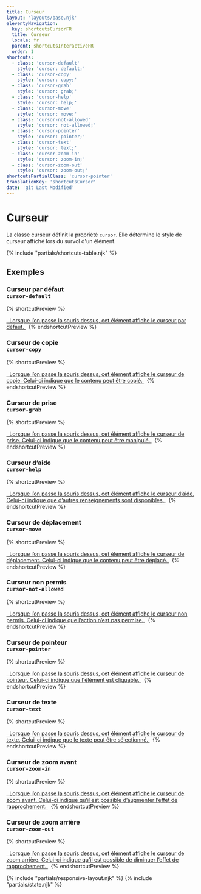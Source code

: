 ```yaml
---
title: Curseur
layout: 'layouts/base.njk'
eleventyNavigation:
  key: shortcutsCursorFR
  title: Curseur
  locale: fr
  parent: shortcutsInteractiveFR
  order: 1
shortcuts:
  - class: 'cursor-default'
    style: 'cursor: default;'
  - class: 'cursor-copy'
    style: 'cursor: copy;'
  - class: 'cursor-grab'
    style: 'cursor: grab;'
  - class: 'cursor-help'
    style: 'cursor: help;'
  - class: 'cursor-move'
    style: 'cursor: move;'
  - class: 'cursor-not-allowed'
    style: 'cursor: not-allowed;'
  - class: 'cursor-pointer'
    style: 'cursor: pointer;'
  - class: 'cursor-text'
    style: 'cursor: text;'
  - class: 'cursor-zoom-in'
    style: 'cursor: zoom-in;'
  - class: 'cursor-zoom-out'
    style: 'cursor: zoom-out;'
shortcutsPartialClass: 'cursor-pointer'
translationKey: 'shortcutsCursor'
date: 'git Last Modified'
---
```


# Curseur

La classe curseur définit la propriété `cursor`. Elle détermine le style de curseur affiché lors du survol d'un élément.

{% include "partials/shortcuts-table.njk" %}

## Exemples

### Curseur par défaut<br/>`cursor-default`

{% shortcutPreview %}

<a href="#" class="cursor-default">
  Lorsque l’on passe la souris dessus, cet élément affiche le curseur par défaut.
</a> 
{% endshortcutPreview %}

### Curseur de copie<br/>`cursor-copy`

{% shortcutPreview %}

<a href="#" class="cursor-copy">
  Lorsque l’on passe la souris dessus, cet élément affiche le curseur de copie. Celui-ci indique que le contenu peut être copié.
</a> 
{% endshortcutPreview %}

### Curseur de prise<br/>`cursor-grab`

{% shortcutPreview %}

<a href="#" class="cursor-grab">
  Lorsque l’on passe la souris dessus, cet élément affiche le curseur de prise. Celui-ci indique que le contenu peut être manipulé.
</a> 
{% endshortcutPreview %}

### Curseur d’aide<br/>`cursor-help`

{% shortcutPreview %}

<a href="#" class="cursor-help">
  Lorsque l’on passe la souris dessus, cet élément affiche le curseur d’aide. Celui-ci indique que d’autres renseignements sont disponibles.
</a> 
{% endshortcutPreview %}

### Curseur de déplacement<br/>`cursor-move`

{% shortcutPreview %}

<a href="#" class="cursor-move">
  Lorsque l’on passe la souris dessus, cet élément affiche le curseur de déplacement. Celui-ci indique que le contenu peut être déplacé.
</a> 
{% endshortcutPreview %}

### Curseur non permis<br/>`cursor-not-allowed`

{% shortcutPreview %}

<a href="#" class="cursor-not-allowed">
  Lorsque l’on passe la souris dessus, cet élément affiche le curseur non permis. Celui-ci indique que l’action n’est pas permise.
</a> 
{% endshortcutPreview %}

### Curseur de pointeur<br/>`cursor-pointer`

{% shortcutPreview %}

<a href="#" class="cursor-pointer">
  Lorsque l’on passe la souris dessus, cet élément affiche le curseur de pointeur. Celui-ci indique que l'élément est cliquable.
</a> 
{% endshortcutPreview %}

### Curseur de texte<br/>`cursor-text`

{% shortcutPreview %}

<a href="#" class="cursor-text">
  Lorsque l’on passe la souris dessus, cet élément affiche le curseur de texte. Celui-ci indique que le texte peut être sélectionné.
</a> 
{% endshortcutPreview %}

### Curseur de zoom avant<br/>`cursor-zoom-in`

{% shortcutPreview %}

<a href="#" class="cursor-zoom-in">
  Lorsque l’on passe la souris dessus, cet élément affiche le curseur de zoom avant. Celui-ci indique qu’il est possible d’augmenter l’effet de rapprochement.
</a> 
{% endshortcutPreview %}

### Curseur de zoom arrière<br/>`cursor-zoom-out`

{% shortcutPreview %}

<a href="#" class="cursor-zoom-out">
  Lorsque l’on passe la souris dessus, cet élément affiche le curseur de zoom arrière. Celui-ci indique qu’il est possible de diminuer l’effet de rapprochement.
</a> 
{% endshortcutPreview %}

{% include "partials/responsive-layout.njk" %}
{% include "partials/state.njk" %}
